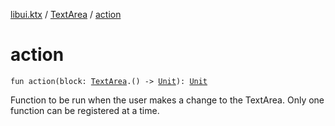 [libui.ktx](../index.md) / [TextArea](index.md) / [action](./action.md)

# action

`fun action(block: `[`TextArea`](index.md)`.() -> `[`Unit`](https://kotlinlang.org/api/latest/jvm/stdlib/kotlin/-unit/index.html)`): `[`Unit`](https://kotlinlang.org/api/latest/jvm/stdlib/kotlin/-unit/index.html)

Function to be run when the user makes a change to the TextArea.
Only one function can be registered at a time.


